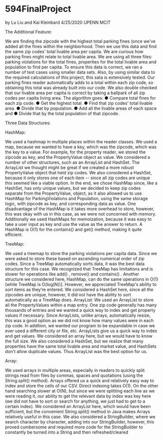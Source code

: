 # 594FinalProject
by Lu Liu and Kai Kleinbard
4/25/2020
UPENN MCIT

The Additional Feature:

We are finding the zipcode with the highest total parking fines (once
we've added all the fines within the neighborhood. Then we use this
data and find the same zip codes' total livable area per capita. We
are curious how parking fines might relate to total livable area. We
are using all three files: parking violations for the total fines,
properties for the total livable area and population to find per
capita. To ensure this data is correct, we ran a number of test cases
using smaller data sets. Also, by using similar data to the required
calculations of this project, this sata is extensively tested. Our
parking fines reader automatically adds to a total within each zip
code, so obtaining this total was already built into our code. We also
double checked that our livable area per capita is correct by taking a
ballpark of all zip codes per capita living area. The algorithm goes:
● Compare total fines for each zip code.
● Get the highest total.
● Find that zip codes’ total livable area.
● Divide that by population.
● Add all the livable areas of each space and
● Divide that by the total population of that zipcode.

Three Data Structures:

HashMap: 

We used a hashmap in multiple places within the reader
classes. We used a map, because we wanted to have a key, which was the
zipcode, which was the key to a value. For example, for the property
reader, we stored the zipcode as key, and the PropertyValue object as
value. We considered a number of other structures, such as an
ArrayList and HashSet. The ArrayList we thought might be great if we
created a more robust PropertyValue object that held zip codes. We
also considered a HashSet, because it only stores one of each item --
since all zip codes are unique this seemed like a viable option. In
the end, we chose HashMap since, like a HashSet, has only unique
values, but we decided to keep zip codes separate from the
PropertyValue, object, as it also allowed us to use HashMap for
ParkingViolations and Population, using the same storage logic, with
zipcode as key, and corresponding data as value. One disadvantage of
the HashMap is it takes more overhead to store, however, this was okay
with us in this case, as we were not concerned with memory.
Additionally we used HashMaps for memoization, because it was easy to
take a user input as key and use the value as the answer to return. A
HashMap is O(1) for the contains() and get() method, making it quite
efficient.

TreeMap:

We used a treemap to store the parking violations per capita
data. Since we were asked to store these based on ascending numerical
order of zip codes. Since a TreeMap automatically sorts data, it was
the best data structure for this case. We recognized that TreeMap has
limitations and is slower for operations like add() , remove() and
contains() . Another structure we considered here, HashMap, can do the
same operations in O(1) (while TreeMap is O(log(N))]. However, we
appreciated TreeMap's ability to sort items as they’re entered. We
considered a HashSet here, since all the zipcodes are unique, however,
it did not have the ability to sort automatically as a TreeMap does.
ArrayList: We used an ArrayList to store all the PropertyValues within
a map entry. One zip code generally has many thousands of entries and
we wanted a quick way to index and get property values if necessary.
Since ArrayLists, unlike arrays, automatically resize, this was a good
option as we did not know how many values were in each zip code. In
addition, we wanted our program to be expandable in case we ever used
a different city or file, etc. ArrayLists give us a quick way to index
and get values. We considered an array here, but we would have to know
the full size. We also considered a HashSet, but we realize that many
properties have the same total livable area and market value, and
HashSets don't allow duplicate values. Thus ArrayList was the best
option for us.

Array: 

We used arrays in multiple areas, especially in readers to
quickly split strings read from files by commas, spaces and quotations
(using the String.split() method). Arrays offered us a quick and
relatively easy way to index and store the cells of our CSV. Direct
indexing takes O(1). On the other hand searching slower at O(N), but
since we were splitting each line as we were reading it, our ability
to get the relevant data by index was key here (we did not have to
sort or search for anything, we just had to get to a certain index).
We considered an ArrayList here, which would have been sufficient, but
the convenient String.split() method in Java makes Arrays relatively
useful in this case. We also considered a StringBuilder, where we
search character by character, adding into our StringBuilder, however,
this proved cumbersome and required more code for the StringBuilder to
constantly be turned into a String and then refreshed/cleared
